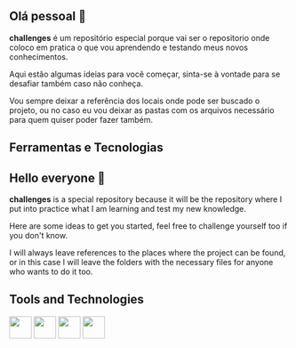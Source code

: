 ## Olá pessoal 👋

**challenges** é um repositório especial porque vai ser o repositorio onde coloco em pratica o que vou aprendendo e testando meus novos conhecimentos. 

Aqui estão algumas ideias para você começar, sinta-se à vontade para se desafiar também caso não conheça. 

Vou sempre deixar a referência dos locais onde pode ser buscado o projeto, ou no caso eu vou deixar as pastas com os arquivos necessário para quem quiser poder fazer também.

## Ferramentas e Tecnologias


## Hello everyone 👋

**challenges** is a special repository because it will be the repository where I put into practice what I am learning and test my new knowledge.

Here are some ideas to get you started, feel free to challenge yourself too if you don't know.

I will always leave references to the places where the project can be found, or in this case I will leave the folders with the necessary files for anyone who wants to do it too.

## Tools and Technologies


<img src="https://cdn.jsdelivr.net/gh/devicons/devicon/icons/git/git-original.svg"  width="40" height="40" /> <img src="https://cdn.jsdelivr.net/gh/devicons/devicon/icons/css3/css3-original.svg" width="40" height="40" /> <img src="https://cdn.jsdelivr.net/gh/devicons/devicon/icons/html5/html5-original.svg" width="40" height="40" /> <img src="https://cdn.jsdelivr.net/gh/devicons/devicon/icons/javascript/javascript-original.svg" width="40" height="40" />
          
